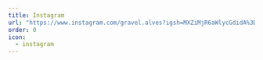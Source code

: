 ```yaml
---
title: Instagram
url: "https://www.instagram.com/gravel.alves?igsh=MXZiMjR6aWlycGdidA%3D%3D&utm_source=qr"
order: 0
icon:
  - instagram
---
```

